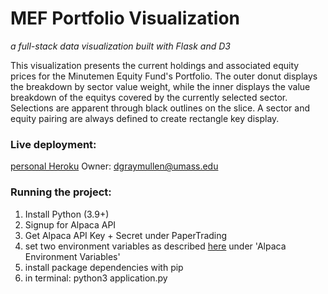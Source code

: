 # MEF Portfolio Visualization

*a full-stack data visualization built with Flask and D3*

This visualization presents the current holdings and associated equity prices for the Minutemen Equity Fund's Portfolio.
The outer donut displays the breakdown by sector value weight, while the inner displays the value breakdown of the equitys covered by the currently selected sector.
Selections are apparent through black outlines on the slice. A sector and equity pairing are always defined to create rectangle key display.


### Live deployment:

[personal Heroku](http://mef-portfolio.herokuapp.com/) Owner:  dgraymullen@umass.edu

### Running the project:
1. Install Python (3.9+)
2. Signup for Alpaca API
3. Get Alpaca API Key + Secret under PaperTrading
4. set two environment variables as described [here](https://github.com/alpacahq/alpaca-trade-api-python/blob/master/README.md) under 'Alpaca Environment Variables'
5. install package dependencies with pip
6. in terminal: python3 application.py
